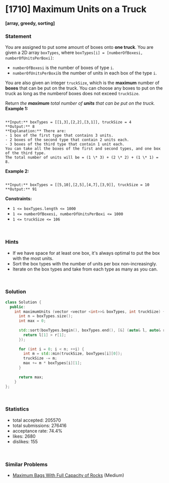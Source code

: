 # [1710] Maximum Units on a Truck

**[array, greedy, sorting]**

### Statement

You are assigned to put some amount of boxes onto **one truck**. You are given a 2D array `boxTypes`, where `boxTypes[i] = [numberOfBoxesi, numberOfUnitsPerBoxi]`:

* `numberOfBoxesi` is the number of boxes of type `i`.
* `numberOfUnitsPerBoxi`is the number of units in each box of the type `i`.



You are also given an integer `truckSize`, which is the **maximum** number of **boxes** that can be put on the truck. You can choose any boxes to put on the truck as long as the numberof boxes does not exceed `truckSize`.

Return *the **maximum** total number of **units** that can be put on the truck.*
**Example 1:**

```

**Input:** boxTypes = [[1,3],[2,2],[3,1]], truckSize = 4
**Output:** 8
**Explanation:** There are:
- 1 box of the first type that contains 3 units.
- 2 boxes of the second type that contain 2 units each.
- 3 boxes of the third type that contain 1 unit each.
You can take all the boxes of the first and second types, and one box of the third type.
The total number of units will be = (1 \* 3) + (2 \* 2) + (1 \* 1) = 8.

```

**Example 2:**

```

**Input:** boxTypes = [[5,10],[2,5],[4,7],[3,9]], truckSize = 10
**Output:** 91

```

**Constraints:**
* `1 <= boxTypes.length <= 1000`
* `1 <= numberOfBoxesi, numberOfUnitsPerBoxi <= 1000`
* `1 <= truckSize <= 106`


<br>

### Hints

- If we have space for at least one box, it's always optimal to put the box with the most units.
- Sort the box types with the number of units per box non-increasingly.
- Iterate on the box types and take from each type as many as you can.

<br>

### Solution

```cpp
class Solution {
  public:
    int maximumUnits (vector <vector <int>>& boxTypes, int truckSize) {
      int n = boxTypes.size();
      int max = 0;
      
      std::sort(boxTypes.begin(), boxTypes.end(), [&] (auto& l, auto& r) {
        return l[1] > r[1];
      });
      
      for (int i = 0; i < n; ++i) {
        int m = std::min(truckSize, boxTypes[i][0]);
        truckSize -= m;
        max += m * boxTypes[i][1];
      }
      
      return max;
    }
};
```

<br>

### Statistics

- total accepted: 205570
- total submissions: 276416
- acceptance rate: 74.4%
- likes: 2680
- dislikes: 155

<br>

### Similar Problems

- [Maximum Bags With Full Capacity of Rocks](https://leetcode.com/problems/maximum-bags-with-full-capacity-of-rocks) (Medium)
